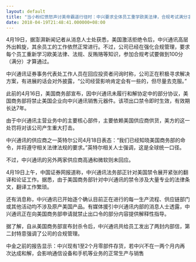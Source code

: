 ```yaml
---
layout: default
title: "当小粉红愤怒声讨美帝霸道行径时：中兴要求全体员工重学欧美法律，合规考试满分才过关"
date: 2018-04-19T21:48:41.000000+08:00
---
```


4月19日，据澎湃新闻记者从消息人士处获悉，美国激活拒绝令后，中兴通讯高层外出斡旋，其余员工的工作依然正常进行。不过，公司已经在强化合规管理，要求每个员工重新学习欧美法律、法规、反贿赂等知识，参加合规考试要做到100分（满分）才算通过。

中兴通讯证券事务代表处工作人员在回应投资者问询时称，公司正在积极寻求解决方案，有进展的话会对外披露，“公司经营影响肯定会有一些的，但尽量去克服。”

此前的4月16日，美国商务部宣布，因中兴通讯未履行和解协定中的部分协议，美国商务部将禁止美国企业向中兴通讯销售元器件。该项出口禁令即时生效，有效期长达7年。

由于中兴通讯主营业务中的主要核心部件，主要依赖美国供应商供货，美方的这一处罚将对该公司产生重大打击。

中兴通讯的供应商之一英特尔公司4月18日表态：“我们已经知晓美国商务部的命令，并将遵守相关法律法规的要求。”英特尔相关人士强调，这是全球统一口径。

不过，中兴通讯的另外两家供应商高通和微软则未回应。

4月19日上午，中国证券网报道称，中兴通讯法务部正针对美国禁令展开紧张的翻译和论证工作。据悉，由于美国商务部针对中兴通讯的禁令涉及大量专业的法律条文，翻译工作繁琐。

还有消息称，中兴通讯已开始逐个确认目前正在进行的每一生产流程、供应链部门或其他活动均不涉及原产美国产品。有媒体援引中兴通讯内部的消息人士透露，中兴通讯正在向美国商务部申请就禁止出口令的部分内容提供解释性指导。

据了解，自从美国商务部宣布封杀令后，中兴通讯共给员工发出了两封内部信，第二封特意强调了公司的合规管理。

中金之前的报告显示：中兴现有1至2个月零部件存货，若中兴不在一两个月内再次达成和解，会影响通信设备和手机等业务的正常生产与销售

